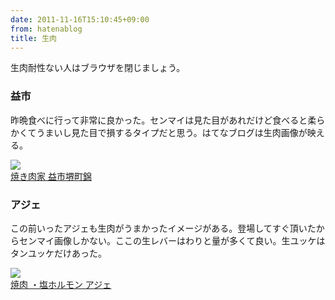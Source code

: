 ```yaml
---
date: 2011-11-16T15:10:45+09:00
from: hatenablog
title: 生肉
---
```


<p>生肉耐性ない人はブラウザを閉じましょう。</p>
<div class="section">
<h3>益市</h3>
<p>昨晩食べに行って非常に良かった。センマイは見た目があれだけど食べると柔らかくてうまいし見た目で損するタイプだと思う。はてなブログは生肉画像が映える。</p>
<p><img src="http://cdn-ak.f.st-hatena.com/images/fotolife/r/r7kamura/20111115/20111115200634.jpg?1321423582"><br>
<a href="http://www.masuichi.jp/nishiki/index.html">焼き肉家 益市堺町錦</a></p>
<p></p>


</div><div class="section">
<h3>アジェ</h3>
<p>この前いったアジェも生肉がうまかったイメージがある。登場してすぐ頂いたからセンマイ画像しかない。ここの生レバーはわりと量が多くて良い。生ユッケはタンユッケだけあった。</p>
<p><img src="http://farm6.static.flickr.com/5023/5567567896_85fe742862_b.jpg"><br>
<a href="http://www.aje.to/">焼肉 ・塩ホルモン アジェ</a></p>


</div>
